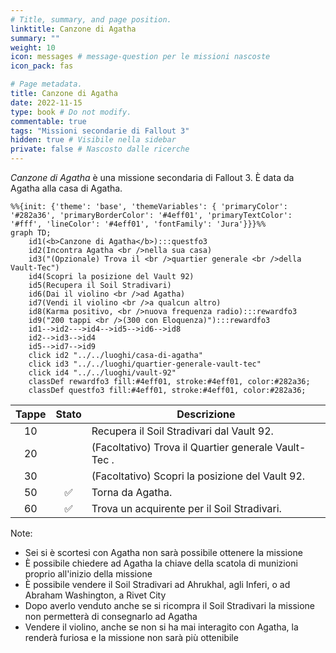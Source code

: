 ```yaml
---
# Title, summary, and page position.
linktitle: Canzone di Agatha
summary: ""
weight: 10
icon: messages # message-question per le missioni nascoste
icon_pack: fas

# Page metadata.
title: Canzone di Agatha
date: 2022-11-15
type: book # Do not modify.
commentable: true
tags: "Missioni secondarie di Fallout 3"
hidden: true # Visibile nella sidebar
private: false # Nascosto dalle ricerche
---
```



*Canzone di Agatha* è una missione secondaria di Fallout 3. È data da Agatha alla casa di Agatha.


```mermaid
%%{init: {'theme': 'base', 'themeVariables': { 'primaryColor': '#282a36', 'primaryBorderColor': '#4eff01', 'primaryTextColor': '#fff', 'lineColor': '#4eff01', 'fontFamily': 'Jura'}}}%%
graph TD;
    id1(<b>Canzone di Agatha</b>):::questfo3
    id2(Incontra Agatha <br />nella sua casa)
    id3("(Opzionale) Trova il <br />quartier generale <br />della Vault-Tec")
    id4(Scopri la posizione del Vault 92)
    id5(Recupera il Soil Stradivari)
    id6(Dai il violino <br />ad Agatha)
    id7(Vendi il violino <br />a qualcun altro) 
    id8(Karma positivo, <br />nuova frequenza radio):::rewardfo3
    id9("200 tappi <br />(300 con Eloquenza)"):::rewardfo3
    id1-->id2--->id4-->id5-->id6-->id8
    id2-->id3-->id4
    id5-->id7-->id9
    click id2 "../../luoghi/casa-di-agatha"
    click id3 "../../luoghi/quartier-generale-vault-tec"
    click id4 "../../luoghi/vault-92"
    classDef rewardfo3 fill:#4eff01, stroke:#4eff01, color:#282a36;
    classDef questfo3 fill:#4eff01, stroke:#4eff01, color:#282a36;
```

| Tappe |       Stato        | Descrizione                                          |
| :---: | :----------------: | ---------------------------------------------------- |
|  10   |                    | Recupera il Soil Stradivari dal Vault 92.            |
|  20   |                    | (Facoltativo) Trova il Quartier generale Vault-Tec . |
|  30   |                    | (Facoltativo) Scopri la posizione del Vault 92.      |
|  50   | :white_check_mark: | Torna da Agatha.                                     |
|  60   | :white_check_mark: | Trova un acquirente per il Soil Stradivari.          |



Note:
- Sei si è scortesi con Agatha non sarà possibile ottenere la missione
- È possibile chiedere ad Agatha la chiave della scatola di munizioni proprio all'inizio della missione
- È possibile vendere il Soil Stradivari ad Ahrukhal, agli Inferi, o ad Abraham Washington, a Rivet City
- Dopo averlo venduto anche se si ricompra il Soil Stradivari la missione non permetterà di consegnarlo ad Agatha
- Vendere il violino, anche se non si ha mai interagito con Agatha, la renderà furiosa e la missione non sarà più ottenibile